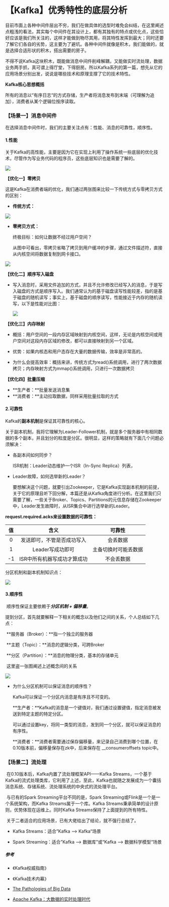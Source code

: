 # 【Kafka】优秀特性的底层分析

目前市面上各种中间件层出不穷，我们在做具体的选型时难免会纠结，在这里阐述点粗浅的看法，其实每个中间件在其设计上，都有其独有的特点或优化点，这些恰好应该是我们所关注的，这样才能做到物尽其用，将其特性发挥到最大；同时还要了解它们各自的劣势，这主要为了避坑。各种中间件就像是积木，我们能做的，就是选择合适形状的积木，搭出需要的房子。

不得不说Kafka这块积木，既能做消息中间件削峰解耦，又能做实时流处理，数据业务两手抓，真可谓上得厅堂，下得厨房。所以Kafka系列的第一篇，想先从它的应用场景分别出发，说说是哪些技术和原理支撑了它的技术特性。



**Kafka核心思想概括**

所有的消息以“有序日志“的方式存储，生产者将消息发布到末端（可理解为追加），消费者从某个逻辑位按序读取。



### 【场景一】消息中间件

在选择消息中间件时，我们的主要关注点有：性能、消息的可靠性，顺序性。

#### 1.性能

关于Kafka的高性能，主要是因为它在实现上利用了操作系统一些底层的优化技术，尽管作为写业务代码的程序员，这些底层知识也是需要了解的。

![](https://github.com/HoyingHan/MarkdownPhotosRepository/blob/master/Res/ArticlePic/Kafka%E9%AB%98%E6%80%A7%E8%83%BD.jpg?raw=true)

**【优化一】零拷贝**

​	这是Kafka在消费者端的优化，我们通过两张图来比较一下传统方式与零拷贝方式的区别：

- **传统方式：**

![](https://github.com/HoyingHan/MarkdownPhotosRepository/blob/master/Res/ArticlePic/%E9%9B%B6%E6%8B%B7%E8%B4%9D-%E4%BC%A0%E7%BB%9F%E6%96%B9%E5%BC%8F.png?raw=true)



- **零拷贝方式：**

  终极目标：如何让数据不经过用户空间？

  从图中可看出，零拷贝省略了拷贝到用户缓冲的步骤，通过文件描述符，直接从内核空间将数据复制到网卡接口。

![](https://github.com/HoyingHan/MarkdownPhotosRepository/blob/master/Res/ArticlePic/%E9%9B%B6%E6%8B%B7%E8%B4%9D-%E9%9B%B6%E6%8B%B7%E8%B4%9D%E6%96%B9%E5%BC%8F.png?raw=true)

**【优化二】顺序写入磁盘**

- 写入消息时，采用文件追加的方式，并且不允许修改已经写入的消息，于是写入磁盘的方式是顺序写入。我们通常认为的基于磁盘读写性能较差，指的是基于磁盘的随机读写；事实上，基于磁盘的顺序读写，性能接近于内存的随机读写，以下是性能对比图：

  ![](https://github.com/HoyingHan/MarkdownPhotosRepository/blob/master/Res/ArticlePic/%E8%AF%BB%E5%86%99%E6%80%A7%E8%83%BD.png?raw=true)

  

**【优化三】内存映射**

- 概括：用户空间的一段内存区域映射到内核空间，这样，无论是内核空间或用户空间对这段内存区域的修改，都可以直接映射到另一个区域。

- 优势：如果内核态和用户态存在大量的数据传输，效率是非常高的。

- 为什么会提高效率：概括来讲，传统方式为read()系统调用，进行了两次数据拷贝；内存映射方式为mmap()系统调用，只进行一次数据拷贝

  

**【优化四】批量压缩**

- **生产者：**批量发送消息集
- **消费者：**主动拉取数据，同样采用批量拉取的方式



#### 2.可靠性

Kafka的**副本机制**是保证其可靠性的核心。

关于副本机制，我将它理解为Leader-Follower机制，就是多个服务器中有相同数据的多个副本，并且划分的粒度是分区。很明显，这样的策略就有下面几个问题必须解决：

- 各副本间如何同步？

  ISR机制：Leader动态维护一个ISR（In-Sync Replica）列表，

- Leader故障，如何选举新的Leader？

  要想解决这个问题，就要引出Zookeeper，它是Kafka实现副本机制的前提，关于它的原理且听下回分解，本篇还是从Kafka角度进行分析。在这里我们只需要了解，一些关于Broker、Topics、Partitions的元信息存储在Zookeeper中，Leader发生故障时，从ISR集合中进行选举新的Leader。



**request.required.acks来设置数据的可靠性：**

|  值  |            含义             |        可靠性        |
| :--: | :-------------------------: | :------------------: |
|  0   | 发送即可，不管是否成功写入  |       会丢数据       |
|  1   |      Leader写成功即可       | 主备切换时可能丢数据 |
|  -1  | ISR中所有机器写成功才算成功 |      不会丢数据      |



   分区机制和副本机制知识点：

![](https://github.com/HoyingHan/MarkdownPhotosRepository/blob/master/Res/ArticlePic/Kafka%E5%88%86%E5%8C%BA%E5%89%AF%E6%9C%AC.jpg?raw=true)

#### 3.顺序性

​	顺序性保证主要依赖于***分区机制 + 偏移量***。

​	提到分区，首先就要解释一下相关的概念以及他们之间的关系，个人总结如下几点：

​			**服务器（Broker）：**指一个独立的服务器

​			**主题（Topic）：**消息的逻辑分类，可跨Broker

​			**分区（Partition）：**消息的物理分类，基本的存储单元

​    这里盗一张图阐述上述概念间的关系

![](https://github.com/HoyingHan/MarkdownPhotosRepository/blob/master/Res/ArticlePic/broker-topic.jpg?raw=true)





- 为什么分区机制可以保证消息的顺序性？

  

  Kafka可以保证一个分区内消息是有序且不可变的。

  **生产者：**Kafka的消息是一个键值对，我们通过设置键值，指定消息被发送到特定主题的特定分区。

  可以通过设置key，将同一类型的消息，发到同一个分区，就可以保证消息的有序性。

  **消费者：**消费者需要通过保存偏移量，来记录自己消费到哪个位置，在0.10版本前，偏移量保存在zk中，后来保存在 __consumeroffsets topic中。

  

### 【场景二】流处理

​	在0.10版本后，Kafka内置了流处理框架API——Kafka Streams，一个基于Kafka的流式处理类库，它利用了上述，至此，Kafka也就随之发展成为一个囊括消息系统、存储系统、流处理系统的中央式的流处理平台。

​	与已有的Spark Streaming平台不同的是，Spark Streaming或Flink是一个是一个系统架构，而Kafka Streams属于一个库。Kafka Streams秉承简单的设计原则，优势体现在运维上。同时Kafka Streams保持了上面提到的所有特性。

​	关于二者适合的应用场景，已有大佬给出了结论，就不强行总结了。

-  Kafka Streams：适合”Kafka --> Kafka“场景

-  Spark Streaming：适合”Kafka --> 数据库”或“Kafka --> 数据科学模型“场景



##### 参考

- 《Kafka权威指南》

- 《Kafka技术内幕》

- [The Pathologies of Big Data](http://queue.acm.org/detail.cfm?id=1563874)

- [Apache Kafka：大数据的实时处理时代]( http://bigdata.51cto.com/art/201708/547606.htm)

  